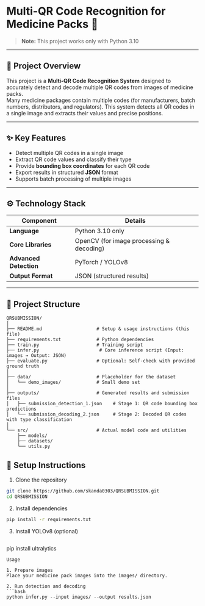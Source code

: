 # Multi-QR Code Recognition for Medicine Packs 💊

> **Note:** This project works only with Python 3.10

---

## 📄 Project Overview
This project is a **Multi-QR Code Recognition System** designed to accurately detect and decode multiple QR codes from images of medicine packs.  
Many medicine packages contain multiple codes (for manufacturers, batch numbers, distributors, and regulators). This system detects all QR codes in a single image and extracts their values and precise positions.

---

## ✨ Key Features
- Detect multiple QR codes in a single image
- Extract QR code values and classify their type
- Provide **bounding box coordinates** for each QR code
- Export results in structured **JSON** format
- Supports batch processing of multiple images

---

## ⚙️ Technology Stack

| Component           | Details                                |
|--------------------|----------------------------------------|
| **Language**        | Python 3.10 only                       |
| **Core Libraries**  | OpenCV (for image processing & decoding) |
| **Advanced Detection** | PyTorch / YOLOv8                       |
| **Output Format**   | JSON (structured results)              |

---

## 📂 Project Structure
```text
QRSUBMISSION/
│
├── README.md                    # Setup & usage instructions (this file)
├── requirements.txt             # Python dependencies
├── train.py                     # Training script
├── infer.py                      # Core inference script (Input: images → Output: JSON)
├── evaluate.py                  # Optional: Self-check with provided ground truth
│
├── data/                        # Placeholder for the dataset
│   └── demo_images/             # Small demo set
│
├── outputs/                     # Generated results and submission files
│   ├── submission_detection_1.json    # Stage 1: QR code bounding box predictions
│   └── submission_decoding_2.json     # Stage 2: Decoded QR codes with type classification
│
└── src/                         # Actual model code and utilities
    ├── models/
    ├── datasets/
    └── utils.py
```


## 🚀 Setup Instructions

1. Clone the repository
```bash
git clone https://github.com/skanda0303/QRSUBMISSION.git
cd QRSUBMISSION
```

2. Install dependencies
```bash
pip install -r requirements.txt
```
3. Install YOLOv8 (optional)
   ```bash
pip install ultralytics
```
Usage

1. Prepare images
Place your medicine pack images into the images/ directory.

2. Run detection and decoding
```bash
python infer.py --input images/ --output results.json
```












